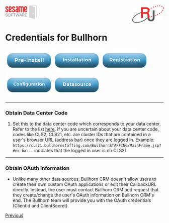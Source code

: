 <img  src="../../images/SesameSoftwareLogo-2020Final.png" width="100"><img align=right src="../../images/RJOrbitLogo-2021Final.png" width="100">


# Credentials for Bullhorn

[![Pre-Installation](../../images/Button_PreInstall.png)](../../README.md)[![Installation](../../images/Button_Installation.png)](guides/installguide.md)[![Registration](../../images/Button_Registration.png)](guides/RegistrationGuide.md)[![Configuration](../../images/Button_Configuration.png)](guides/configurationGuide.md)[![Datasource](../../images/Button_Datasource.png)](..//README.md)

---

### Obtain Data Center Code
1. Set this to the data center code which corresponds to your data center. Refer to the list [here](http://bullhorn.github.io/Data-Center-URLs/).
If you are uncertain about your data center code, codes like CLS2, CLS21, etc. are cluster IDs that are contained in a user's browser URL (address bar) once they are logged in.
Example: `https://cls21.bullhornstaffing.com/BullhornSTAFFING/MainFrame.jsp?#no-ba...` indicates that the logged in user is on CLS21.

---
### Obtain OAuth Information
* Unlike many other data sources, Bullhorn CRM doesn't allow users to create their own custom OAuth applications or edit their CallbackURL directly. Instead, the user must contact Bullhorn CRM and request that they create/change the user's OAuth information on Bullhorn CRM's end. The Bullhorn team will provide you with the OAuth credentials (ClientId and ClientSecret).

[Previous](../netsuite.md)